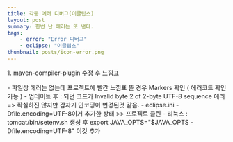 ```yaml
---
title: 각종 에러 디버그(이클립스)
layout: post
summary: 한번 난 에러는 또 낸다.
tags: 
    - error: "Error 디버그"
    - eclipse: "이클립스"
thumbnail: posts/icon-error.png
---
```

<p class="text-danger bold-text">1. maven-compiler-plugin 수정 후 느낌표</p>
 - 파일상 에러는 없는데 프로젝트에 빨간 느낌표 뜰 경우 Markers 확인 ( 에러코드 확인 가능 )
 - 업데이트 후 : 되던 코드가 Invalid byte 2 of 2-byte UTF-8 sequence 에러 => 확실하진 않지만 갑자기 인코딩이 변경된것 같음.
 - eclipse.ini -Dfile.encoding=UTF-8이거 추가한 상태 >> 프로젝트 클린
 - 리눅스 : tomcat/bin/setenv.sh 생성 후 export JAVA_OPTS="$JAVA_OPTS -Dfile.encoding=UTF-8" 이것  추가
 